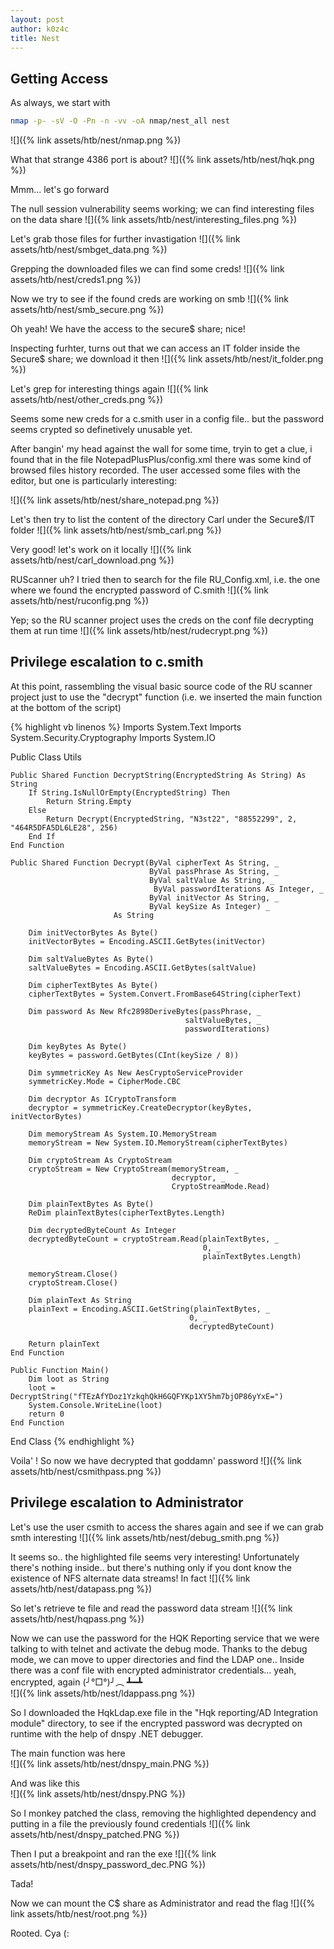 ```yaml
---
layout: post
author: k0z4c
title: Nest
---
```


## **Getting Access**

As always, we start with

```bash
nmap -p- -sV -O -Pn -n -vv -oA nmap/nest_all nest
```
![]({% link assets/htb/nest/nmap.png %})

What that strange 4386 port is about?
![]({% link assets/htb/nest/hqk.png %})

Mmm... let's go forward

The null session vulnerability seems working; we can find interesting files on the data share 
![]({% link assets/htb/nest/interesting_files.png %})

Let's grab those files for further invastigation
![]({% link assets/htb/nest/smbget_data.png %})

Grepping the downloaded files we can find some creds!
![]({% link assets/htb/nest/creds1.png %})

Now we try to see if the found creds are working on smb
![]({% link assets/htb/nest/smb_secure.png %})

Oh yeah! We have the access to the secure$ share; nice!

Inspecting furhter, turns out that we can access an IT folder inside the Secure$ share; we download it then
![]({% link assets/htb/nest/it_folder.png %})

Let's grep for interesting things again
![]({% link assets/htb/nest/other_creds.png %})

Seems some new creds for a c.smith user in a config file.. but the password seems crypted so definetively unusable yet. 

After bangin' my head against the wall for some time, tryin to get a clue, i found 
that in the file NotepadPlusPlus/config.xml there was some kind of browsed files history recorded.
The user accessed some files with the editor, but one is particularly interesting:

![]({% link assets/htb/nest/share_notepad.png %})

Let's then try to list the content of the directory Carl under the Secure$/IT folder
![]({% link assets/htb/nest/smb_carl.png %})

Very good! let's work on it locally
![]({% link assets/htb/nest/carl_download.png %})

RUScanner uh? I tried then to search for the file RU_Config.xml, i.e. the one where we found the encrypted password of C.smith
![]({% link assets/htb/nest/ruconfig.png %})

Yep; so the RU scanner project uses the creds on the conf file decrypting them at run time
![]({% link assets/htb/nest/rudecrypt.png %})

## **Privilege escalation to c.smith**

At this point, rassembling the visual basic source code of the RU scanner project just to use the "decrypt" function
(i.e. we inserted the main function at the bottom of the script) 

{% highlight vb linenos %}
Imports System.Text
Imports System.Security.Cryptography
Imports System.IO

Public Class Utils

    Public Shared Function DecryptString(EncryptedString As String) As String
        If String.IsNullOrEmpty(EncryptedString) Then
            Return String.Empty
        Else
            Return Decrypt(EncryptedString, "N3st22", "88552299", 2, "464R5DFA5DL6LE28", 256)
        End If
    End Function

    Public Shared Function Decrypt(ByVal cipherText As String, _
                                   ByVal passPhrase As String, _
                                   ByVal saltValue As String, _
                                    ByVal passwordIterations As Integer, _
                                   ByVal initVector As String, _
                                   ByVal keySize As Integer) _
                           As String

        Dim initVectorBytes As Byte()
        initVectorBytes = Encoding.ASCII.GetBytes(initVector)

        Dim saltValueBytes As Byte()
        saltValueBytes = Encoding.ASCII.GetBytes(saltValue)

        Dim cipherTextBytes As Byte()
		cipherTextBytes = System.Convert.FromBase64String(cipherText)

        Dim password As New Rfc2898DeriveBytes(passPhrase, _
                                           saltValueBytes, _
                                           passwordIterations)

        Dim keyBytes As Byte()
        keyBytes = password.GetBytes(CInt(keySize / 8))

        Dim symmetricKey As New AesCryptoServiceProvider
        symmetricKey.Mode = CipherMode.CBC

        Dim decryptor As ICryptoTransform
        decryptor = symmetricKey.CreateDecryptor(keyBytes, initVectorBytes)

		Dim memoryStream As System.IO.MemoryStream
		memoryStream = New System.IO.MemoryStream(cipherTextBytes)

        Dim cryptoStream As CryptoStream
        cryptoStream = New CryptoStream(memoryStream, _
                                        decryptor, _
                                        CryptoStreamMode.Read)

        Dim plainTextBytes As Byte()
        ReDim plainTextBytes(cipherTextBytes.Length)

        Dim decryptedByteCount As Integer
        decryptedByteCount = cryptoStream.Read(plainTextBytes, _
                                               0, _
                                               plainTextBytes.Length)

        memoryStream.Close()
        cryptoStream.Close()

        Dim plainText As String
        plainText = Encoding.ASCII.GetString(plainTextBytes, _
                                            0, _
                                            decryptedByteCount)

        Return plainText
    End Function

	Public Function Main()
		Dim loot as String
		loot = DecryptString("fTEzAfYDoz1YzkqhQkH6GQFYKp1XY5hm7bjOP86yYxE=")
		System.Console.WriteLine(loot)
		return 0
	End Function
End Class
{% endhighlight %}

Voila' ! So now we have decrypted that goddamn' password 
![]({% link assets/htb/nest/csmithpass.png %})

## **Privilege escalation to Administrator**

Let's use the user csmith to access the shares again and see if we can grab smth interesting
![]({% link assets/htb/nest/debug_smith.png %})

It seems so.. the highlighted file seems very interesting!
Unfortunately there's nothing inside.. but there's nuthing only if you dont know the existence of NFS alternate data streams!
In fact
![]({% link assets/htb/nest/datapass.png %})

So let's retrieve te file and read the password data stream
![]({% link assets/htb/nest/hqpass.png %})

Now we can use the password for the HQK Reporting service that we were talking to with telnet and activate the debug mode.
Thanks to the debug mode, we can move to upper directories and find the LDAP one.. Inside there was a conf file with
encrypted administrator credentials... yeah, encrypted, again (╯°□°)╯︵ ┻━┻  
![]({% link assets/htb/nest/ldappass.png %})

So I downloaded the HqkLdap.exe file in the "Hqk reporting/AD Integration module" directory, to see if the encrypted password was
decrypted on runtime with the help of dnspy .NET debugger.

The main function was here  
![]({% link assets/htb/nest/dnspy_main.PNG %})  

And was like this  
![]({% link assets/htb/nest/dnspy.PNG %})  

So I monkey patched the class, removing the highlighted dependency and putting in a file the previously found credentials
![]({% link assets/htb/nest/dnspy_patched.PNG %})

Then I put a breakpoint and ran the exe
![]({% link assets/htb/nest/dnspy_password_dec.PNG %})

Tada! 

Now we can mount the C$ share as Administrator and read the flag 
![]({% link assets/htb/nest/root.png %})

Rooted. Cya (:

